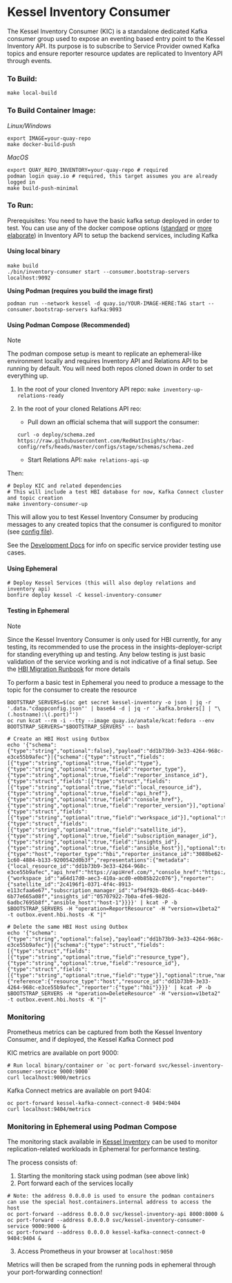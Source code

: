 # Kessel Inventory Consumer

The Kessel Inventory Consumer (KIC) is a standalone dedicated Kafka consumer group used to expose an eventing based entry point to the Kessel Inventory API. Its purpose is to subscribe to Service Provider owned Kafka topics and ensure reporter resource updates are replicated to Inventory API through events.

### To Build:
`make local-build`

### To Build Container Image:

_Linux/Windows_
```shell
export IMAGE=your-quay-repo
make docker-build-push
```

_MacOS_

```shell
export QUAY_REPO_INVENTORY=your-quay-repo # required
podman login quay.io # required, this target assumes you are already logged in
make build-push-minimal
```

### To Run:

Prerequisites: You need to have the basic kafka setup deployed in order to test. You can use any of the docker compose options ([standard](https://github.com/project-kessel/inventory-api/tree/main?tab=readme-ov-file#running-locally-using-docker-compose) or [more elaborate](https://github.com/project-kessel/inventory-api/blob/main/docs/dev-guides/docker-compose-options.md)) in Inventory API to setup the backend services, including Kafka

#### Using local binary

```shell
make build
./bin/inventory-consumer start --consumer.bootstrap-servers localhost:9092
```

**Using Podman (requires you build the image first)**
```shell
podman run --network kessel -d quay.io/YOUR-IMAGE-HERE:TAG start --consumer.bootstrap-servers kafka:9093
```

#### Using Podman Compose (Recommended)

>[!NOTE]
>The podman compose setup is meant to replicate an ephemeral-like environment locally and requires Inventory API and Relations API to be running by default. You will need both repos cloned down in order to set everything up.

1. In the root of your cloned Inventory API repo: `make inventory-up-relations-ready`

2. In the root of your cloned Relations API reo:
    * Pull down an official schema that will support the consumer:

    ```shell
    curl -o deploy/schema.zed https://raw.githubusercontent.com/RedHatInsights/rbac-config/refs/heads/master/configs/stage/schemas/schema.zed
    ```
    * Start Relations API: `make relations-api-up`

Then:

```shell
# Deploy KIC and related dependencies
# This will include a test HBI database for now, Kafka Connect cluster and topic creation
make inventory-consumer-up
```

This will allow you to test Kessel Inventory Consumer by producing messages to any created topics that the consumer is configured to monitor (see [config file](./development/configs/full-setup.yaml)).

See the [Development Docs](./development/docs) for info on specific service provider testing use cases.

#### Using Ephemeral

```shell
# Deploy Kessel Services (this will also deploy relations and inventory api)
bonfire deploy kessel -C kessel-inventory-consumer
```

#### Testing in Ephemeral

>[!NOTE]
>Since the Kessel Inventory Consumer is only used for HBI currently, for any testing, its recommended to use the process in the insights-deployer-script for standing everything up and testing. Any below testing is just basic validation of the service working and is not indicative of a final setup. See the [HBI Migration Runbook](https://github.com/project-kessel/insights-service-deployer/blob/main/docs/hbi-migration-runbook.md) for more details

To perform a basic test in Ephemeral you need to produce a message to the topic for the consumer to create the resource

```shell
BOOTSTRAP_SERVERS=$(oc get secret kessel-inventory -o json | jq -r '.data."cdappconfig.json"' | base64 -d | jq -r '.kafka.brokers[] | "\(.hostname):\(.port)"')
oc run kcat --rm -i --tty --image quay.io/anatale/kcat:fedora --env BOOTSTRAP_SERVERS="$BOOTSTRAP_SERVERS" -- bash

# Create an HBI Host using Outbox
echo '{"schema":{"type":"string","optional":false},"payload":"dd1b73b9-3e33-4264-968c-e3ce55b9afec"}|{"schema":{"type":"struct","fields":[{"type":"string","optional":true,"field":"type"},{"type":"string","optional":true,"field":"reporter_type"},{"type":"string","optional":true,"field":"reporter_instance_id"},{"type":"struct","fields":[{"type":"struct","fields":[{"type":"string","optional":true,"field":"local_resource_id"},{"type":"string","optional":true,"field":"api_href"},{"type":"string","optional":true,"field":"console_href"},{"type":"string","optional":true,"field":"reporter_version"}],"optional":true,"name":"metadata"},{"type":"struct","fields":[{"type":"string","optional":true,"field":"workspace_id"}],"optional":true,"name":"common"},{"type":"struct","fields":[{"type":"string","optional":true,"field":"satellite_id"},{"type":"string","optional":true,"field":"subscription_manager_id"},{"type":"string","optional":true,"field":"insights_id"},{"type":"string","optional":true,"field":"ansible_host"}],"optional":true,"name":"reporter"}],"optional":true,"name":"representations"}],"optional":true,"name":"payload"},"payload":{"type":"host","reporter_type":"hbi","reporter_instance_id":"3088be62-1c60-4884-b133-9200542d0b3f","representations":{"metadata":{"local_resource_id":"dd1b73b9-3e33-4264-968c-e3ce55b9afec","api_href":"https://apiHref.com/","console_href":"https://www.console.com/","reporter_version":"2.7.16"},"common":{"workspace_id":"a64d17d0-aec3-410a-acd0-e0b85b22c076"},"reporter":{"satellite_id":"2c4196f1-0371-4f4c-8913-e113cfaa6e67","subscription_manager_id":"af94f92b-0b65-4cac-b449-6b77e665a08f","insights_id":"05707922-7b0a-4fe6-982d-6adbc7695b8f","ansible_host":"host-1"}}}}' | kcat -P -b $BOOTSTRAP_SERVERS -H "operation=ReportResource" -H "version=v1beta2" -t outbox.event.hbi.hosts -K "|"

# Delete the same HBI Host using Outbox
echo '{"schema":{"type":"string","optional":false},"payload":"dd1b73b9-3e33-4264-968c-e3ce55b9afec"}|{"schema":{"type":"struct","fields":[{"type":"struct","fields":[{"type":"string","optional":true,"field":"resource_type"},{"type":"string","optional":true,"field":"resource_id"},{"type":"struct","fields":[{"type":"string","optional":true,"field":"type"}],"optional":true,"name":"reporter"}],"optional":true,"name":"reference"}],"optional":true,"name":"payload"},"payload":{"reference":{"resource_type":"host","resource_id":"dd1b73b9-3e33-4264-968c-e3ce55b9afec","reporter":{"type":"hbi"}}}}' | kcat -P -b $BOOTSTRAP_SERVERS -H "operation=DeleteResource" -H "version=v1beta2" -t outbox.event.hbi.hosts -K "|"
```

### Monitoring

Prometheus metrics can be captured from both the Kessel Inventory Consumer, and if deployed, the Kessel Kafka Connect pod

KIC metrics are available on port 9000:

```shell
# Run local binary/container or `oc port-forward svc/kessel-inventory-consumer-service 9000:9000`
curl localhost:9000/metrics
```

Kafka Connect metrics are available on port 9404:
```shell
oc port-forward kessel-kafka-connect-connect-0 9404:9404
curl localhost:9404/metrics
```

### Monitoring in Ephemeral using Podman Compose

The monitoring stack available in [Kessel Inventory](https://github.com/project-kessel/inventory-api/blob/main/docs/dev-guides/docker-compose-options.md#monitoring-stack-only) can be used to monitor replication-related workloads in Ephemeral for performance testing.

The process consists of:
1. Starting the monitoring stack using podman (see above link)
2. Port forward each of the services locally

```shell
# Note: the address 0.0.0.0 is used to ensure the podman containers can use the special host.containers.internal address to access the host
oc port-forward --address 0.0.0.0 svc/kessel-inventory-api 8000:8000 &
oc port-forward --address 0.0.0.0 svc/kessel-inventory-consumer-service 9000:9000 &
oc port-forward --address 0.0.0.0 kessel-kafka-connect-connect-0 9404:9404 &
```

3. Access Prometheus in your browser at `localhost:9050`

Metrics will then be scraped from the running pods in ephemeral through your port-forwarding connection!
